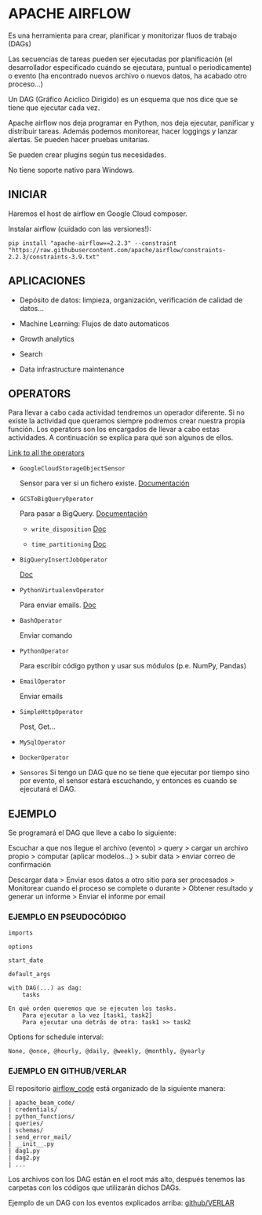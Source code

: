 # APACHE AIRFLOW


Es una herramienta para crear, planificar y monitorizar fluos de trabajo (DAGs)

Las secuencias de tareas pueden ser ejecutadas por planificación (el desarrollador especificado cuándo se ejecutara, puntual o periodicamente) o evento (ha encontrado nuevos archivo o nuevos datos, ha acabado otro proceso...)

Un DAG (Gráfico Aciclico Dirigido) es un esquema que nos dice que se tiene que ejecutar cada vez. 

Apache airflow nos deja programar en Python, nos deja ejecutar, panificar y distribuir tareas. Además podemos monitorear, hacer loggings y lanzar alertas. Se pueden hacer pruebas unitarias. 

Se pueden crear plugins según tus necesidades. 

No tiene soporte nativo para Windows.

## INICIAR

Haremos el host de airflow en Google Cloud composer.

Instalar airflow (cuidado con las versiones!):
```
pip install "apache-airflow==2.2.3" --constraint "https://raw.githubusercontent.com/apache/airflow/constraints-2.2.3/constraints-3.9.txt"

```


## APLICACIONES
* Depósito de datos: limpieza, organización, verificación de calidad de datos...

* Machine Learning: Flujos de dato automaticos

* Growth analytics

* Search

* Data infrastructure maintenance

## OPERATORS
Para llevar a cabo cada actividad tendremos un operador diferente. Si no existe la actividad que
queramos siempre podremos crear nuestra propia función. Los operators son los encargados de llevar a 
cabo estas actividades. A continuación se explica para qué son algunos de ellos.

[Link to all the operators](https://airflow.apache.org/docs/apache-airflow-providers-google/stable/_api/airflow/providers/google/cloud/operators/bigquery/index.html)


* `GoogleCloudStorageObjectSensor`

    Sensor para ver si un fichero existe.
    [Documentación](https://airflow.apache.org/docs/apache-airflow/1.10.3/_api/airflow/contrib/sensors/gcs_sensor/index.html)


* `GCSToBigQueryOperator`
  
  Para pasar a BigQuery. [Documentación](https://airflow.apache.org/docs/apache-airflow-providers-google/stable/_api/airflow/providers/google/cloud/transfers/gcs_to_bigquery/index.html)

    * ```write_disposition``` [Doc](https://googleapis.dev/python/bigquery/latest/generated/google.cloud.bigquery.job.WriteDisposition.html)

    * ```time_partitioning``` [Doc](https://googleapis.dev/python/bigquery/latest/generated/google.cloud.bigquery.table.TimePartitioning.html)


* `BigQueryInsertJobOperator`

    [Doc](https://registry.astronomer.io/providers/google/modules/bigqueryinsertjoboperator)


* `PythonVirtualenvOperator`

    Para enviar emails.
    [Doc](https://registry.astronomer.io/providers/apache-airflow/modules/pythonvirtualenvoperator)


* `BashOperator`

  Enviar comando


* `PythonOperator`

  Para escribir código python y usar sus módulos (p.e. NumPy, Pandas)


* `EmailOperator`

    Enviar emails


* `SimpleHttpOperator`

    Post, Get... 


* `MySqlOperator`


* `DockerOperator`


* `Sensores`
Si tengo un DAG que no se tiene que ejecutar por tiempo sino por evento, el sensor estará escuchando, y entonces es cuando se ejecutará el DAG.

## EJEMPLO
Se programará el DAG que lleve a cabo lo siguiente:

Escuchar a que nos llegue el archivo (evento) > query > cargar un archivo propio > computar (aplicar modelos...) > subir data > enviar correo de confirmación

Descargar data > Enviar esos datos a otro sitio para ser procesados > Monitorear cuando el proceso se complete o durante > Obtener resultado y generar un informe > Enviar el informe por email

### EJEMPLO EN PSEUDOCÓDIGO

```
imports

options

start_date

default_args

with DAG(...) as dag:
    tasks

En qué orden queremos que se ejecuten los tasks.
    Para ejecutar a la vez [task1, task2]
    Para ejecutar una detrás de otra: task1 >> task2
```
Options for schedule interval:
```
None, @once, @hourly, @daily, @weekly, @monthly, @yearly
```
### EJEMPLO EN GITHUB/VERLAR

El repositorio [airflow_code](https://github.com/VERLAR/airflow-code/tree/master/batu-composer-py3) está organizado de la siguiente manera:
```
| apache_beam_code/
| credentials/
| python_functions/
| queries/
| schemas/
| send_error_mail/
| __init__.py
| dag1.py
| dag2.py
| ...
```
Los archivos con los DAG están en el root más alto, después tenemos las carpetas con los 
códigos que utilizarán dichos DAGs. 

Ejemplo de un DAG con los eventos explicados arriba:
[github/VERLAR](https://github.com/VERLAR/airflow-code/blob/master/batu-composer-py3/dag_apro_cuma_afectacion_margen.py)

